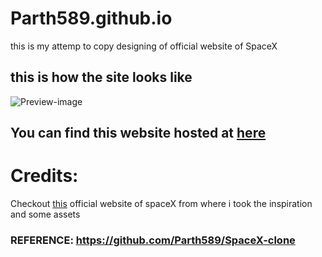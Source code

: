 # Parth589.github.io
this is my attemp to copy designing of official website of SpaceX
## this is how the site looks like
![Preview-image](/media/Screenshot%202022-06-27%20at%2021-01-18%20SpaceX.png)
## You can find this website hosted at [here](https://parth589.github.io/SpaceX-clone/)
# Credits:
Checkout [this](https://www.spacex.com) official website of spaceX from where i took the inspiration and some assets



### REFERENCE: https://github.com/Parth589/SpaceX-clone

